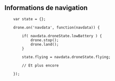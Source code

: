 ## Informations de navigation

```
	var state = {};

	drone.on('navdata', function(navdata)) {

		if( navdata.droneState.lowBattery ) {
			drone.stop();
			drone.land();
		}

		state.flying = navdata.droneState.flying;

		// Et plus encore

	});

```